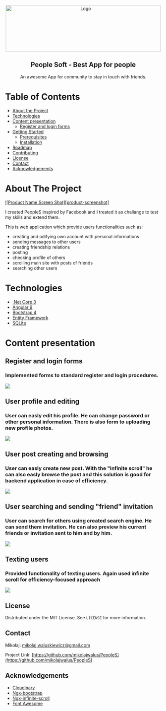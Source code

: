 <!-- PROJECT LOGO -->
<br />
<p align="center">
  <a href="https://res.cloudinary.com/dlio1dtmu/image/upload/v1597945248/logo_gn9vwh.png">
    <img src="https://res.cloudinary.com/dlio1dtmu/image/upload/v1597945248/logo_gn9vwh.png" alt="Logo" width="500" height="150">
  </a>

  <h2 align="center">People Soft - Best App for people</h2>

  <p align="center">
    An awesome App for community to stay in touch with friends.
    <br />
  </p>
</p>



<!-- TABLE OF CONTENTS -->
# Table of Contents

* [About the Project](#about-the-project)
* [Technologies](#technologies)
* [Content presentation](#content-presentation)
    * [Register and login forms](#register-and-login-forms)
* [Getting Started](#getting-started)
  * [Prerequisites](#prerequisites)
  * [Installation](#installation)
* [Roadmap](#roadmap)
* [Contributing](#contributing)
* [License](#license)
* [Contact](#contact)
* [Acknowledgements](#acknowledgements)



<!-- ABOUT THE PROJECT -->
# About The Project

[![Product Name Screen Shot][product-screenshot]](https://example.com)

I created PeopleS inspired by Facebook and I treated it as challange to test my skills and extend them.

This is web application which provide users functionalities such as:
- creating and odifying own account with personal informations
- sending messages to other users
- creating friendship relations
- posting
- checking profile of others
- scrolling main site with posts of friends
- searching other users

# Technologies

* [.Net Core 3](https://docs.microsoft.com/en-us/aspnet/core/?view=aspnetcore-3.1)
* [Angular 9](https://angular.io/)
* [Bootstrap 4](https://getbootstrap.com)
* [Entity Framework](https://docs.microsoft.com/pl-pl/ef/)
* [SQLite](https://www.sqlite.org/index.html)

<!-- USAGE EXAMPLES -->
# Content presentation

## Register and login forms

### Implemented forms to standard register and login procedures.

![](https://res.cloudinary.com/dlio1dtmu/image/upload/v1597961472/register_fdymss.png)



## User profile and editing

### User can easly edit his profile. He can change password or other personal information. There is also form to uploading new profile photos.

![](https://res.cloudinary.com/dlio1dtmu/image/upload/v1597961115/edit_profile_s3iji7.gif)



## User post creating and browsing

### User can easly create new post. With the "infinite scroll" he can also easly browse the post and this solution is good for backend application in case of efficiency.

![](https://res.cloudinary.com/dlio1dtmu/image/upload/v1597961593/posts_dw5npa.png)



## User searching and sending "friend" invitation

### User can search for others using created search engine. He can send them invitation. He can also preview his current friends or invitation sent to him and by him.

![](https://res.cloudinary.com/dlio1dtmu/image/upload/v1597961115/friend_search_nhxkhz.gif)

## Texting users

### Provided functionality of texting users. Again used infinite scroll for efficiency-focused approach

![](https://res.cloudinary.com/dlio1dtmu/image/upload/v1597961466/message_n5crqf.png)


<!-- LICENSE -->
## License

Distributed under the MIT License. See `LICENSE` for more information.



<!-- CONTACT -->
## Contact

Mikołaj: mikolaj.waluskiewicz@gmail.com

Project Link: [https://github.com/mikolajwalus/PeopleS](https://github.com/mikolajwalus/PeopleS)



<!-- ACKNOWLEDGEMENTS -->
## Acknowledgements
* [Cloudinary](https://cloudinary.com/)
* [Ngx-bootstrap](https://valor-software.com/ngx-bootstrap/#/)
* [Ngx-infinite-scroll](https://www.npmjs.com/package/ngx-infinite-scroll)
* [Font Awesome](https://fontawesome.com)
